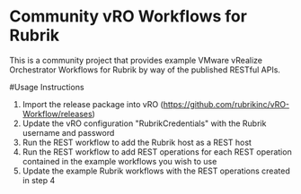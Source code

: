 # Community vRO Workflows for Rubrik
This is a community project that provides example VMware vRealize Orchestrator Workflows for Rubrik by way of the published RESTful APIs.

#Usage Instructions
1. Import the release package into vRO (https://github.com/rubrikinc/vRO-Workflow/releases)
2. Update the vRO configuration "RubrikCredentials" with the Rubrik username and password
3. Run the REST workflow to add the Rubrik host as a REST host
4. Run the REST workflow to add REST operations for each REST operation contained in the example workflows you wish to use
5. Update the example Rubrik workflows with the REST operations created in step 4


